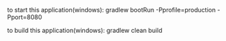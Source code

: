 
to start this application(windows):
gradlew bootRun -Pprofile=production -Pport=8080

to build this application(windows):
gradlew clean build
